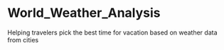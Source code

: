 # World_Weather_Analysis
Helping travelers pick the best time for vacation based on weather data from cities 
